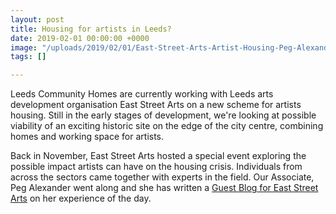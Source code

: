 ```yaml
---
layout: post
title: Housing for artists in Leeds?
date: 2019-02-01 00:00:00 +0000
image: "/uploads/2019/02/01/East-Street-Arts-Artist-Housing-Peg-Alexander1.jpg"
tags: []

---
```

Leeds Community Homes are currently working with Leeds arts development organisation East Street Arts on a new scheme for artists housing. Still in the early stages of development, we're looking at possible viability of an exciting historic site on the edge of the city centre, combining homes and working space for artists.  

Back in November, East Street Arts hosted a special event exploring the possible impact artists can have on the housing crisis. Individuals from across the sectors came together with experts in the field. Our Associate, Peg Alexander went along and she has written a [Guest Blog for East Street Arts](https://eaststreetarts.org.uk/fluxcapacitor/housing-for-artists-a-guest-blog-by-peg-alexander/ "Guest Blog for East Street Arts") on her experience of the day.